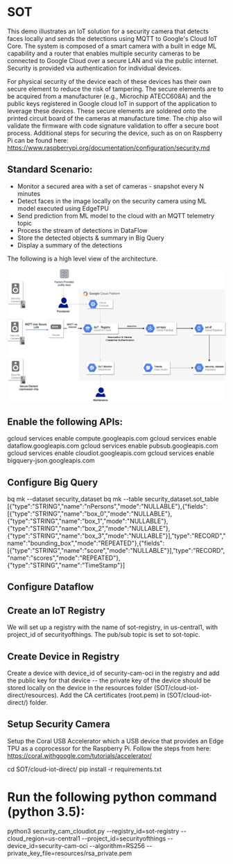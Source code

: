 # SOT

This demo illustrates an IoT solution for a security camera that detects faces locally and sends the detections using MQTT to Google's Cloud IoT Core. The system is composed of a smart camera with a built in edge ML capability and a router that enables multiple security cameras to be connected to Google Cloud over a secure LAN and via the public internet. Security is provided via authentication for individual devices.

For physical security of the device each of these devices has their own secure element to reduce the risk of tampering. The secure elements are to be acquired from a manufacturer (e.g., Microchip  ATECC608A) and the public keys registered in Google cloud IoT in support of the application to leverage these devices. These secure elements are soldered onto the printed circuit board of the cameras at manufacture time. The chip also will validate the firmware with code signature validation to offer a secure boot process. Additional steps for securing the device, such as on on Raspberry Pi can be found here: https://www.raspberrypi.org/documentation/configuration/security.md

## Standard Scenario:
* Monitor a secured area with a set of cameras - snapshot every N minutes
* Detect faces in the image locally on the security camera using ML model executed using EdgeTPU 
* Send prediction from ML model to the cloud with an MQTT telemetry topic
* Process the stream of detections in DataFlow
* Store the detected objects & summary in Big Query
* Display a summary of the detections 

The following is a high level view of the architecture.

![SoT Architecture](/images/SecurityOfThings.png)


## Enable the following APIs:
gcloud services enable compute.googleapis.com
gcloud services enable dataflow.googleapis.com
gcloud services enable pubsub.googleapis.com
gcloud services enable cloudiot.googleapis.com
gcloud services enable bigquery-json.googleapis.com

## Configure Big Query

bq mk --dataset security_dataset
bq mk --table security_dataset.sot_table [{"type":"STRING","name":"nPersons","mode":"NULLABLE"},{"fields":[{"type":"STRING","name":"box_0","mode":"NULLABLE"},{"type":"STRING","name":"box_1","mode":"NULLABLE"},{"type":"STRING","name":"box_2","mode":"NULLABLE"},{"type":"STRING","name":"box_3","mode":"NULLABLE"}],"type":"RECORD","name":"bounding_box","mode":"REPEATED"},{"fields":[{"type":"STRING","name":"score","mode":"NULLABLE"}],"type":"RECORD","name":"scores","mode":"REPEATED"},{"type":"STRING","name":"TimeStamp"}]

## Configure Dataflow

## Create an IoT Registry
We will set up a registry with the name of sot-registry, in us-central1, with project_id of securityofthings. The pub/sub topic is set to sot-topic. 

## Create Device in Registry
Create a device with device_id of security-cam-oci in the registry and add the public key for that device -- the private key of the device should be stored locally on the device in the resources folder (SOT/cloud-iot-direct/resources). Add the CA certificates (root.pem) in (SOT/cloud-iot-direct/) folder.

## Setup Security Camera
Setup the Coral USB Accelerator which a USB device that provides an Edge TPU as a coprocessor for the Raspberry Pi. Follow the steps from here: https://coral.withgoogle.com/tutorials/accelerator/

cd SOT/cloud-iot-direct/
pip install -r requirements.txt

# Run the following python command (python 3.5): 

python3 security_cam_cloudiot.py --registry_id=sot-registry --cloud_region=us-central1 --project_id=securityofthings --device_id=security-cam-oci --algorithm=RS256 --private_key_file=resources/rsa_private.pem 
